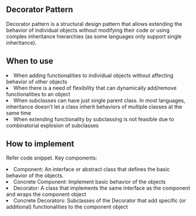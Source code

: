 ## Decorator Pattern
Decorator pattern is a structural design pattern that allows extending the behavior of individual objects without modifying their code or
using complex inheritance hierarchies (as some languages only support single inheritance).

## When to use
<li> When adding functionalities to individual objects without affecting behavior of other objects 
<li> When there is a need of flexibility that can dynamically add/remove functionalities to an object 
<li> When subclasses can have just single parent class. In most languages, inheritance doesn’t let a class inherit behaviors of 
multiple classes at the same time 
<li> When extending functionality by subclassing is not feasible due to combinatorial explosion of subclasses  

## How to implement
Refer code snippet. Key components:
<li> Component: An interface or abstract class that defines the basic behavior of the objects.
<li> Concrete Component: Implement basic behavior of the objects 
<li> Decorator: A class that implements the same interface as the component and wraps the component object
<li> Concrete Decorators: Subclasses of the Decorator that add specific (or additional) functionalities to the component object
